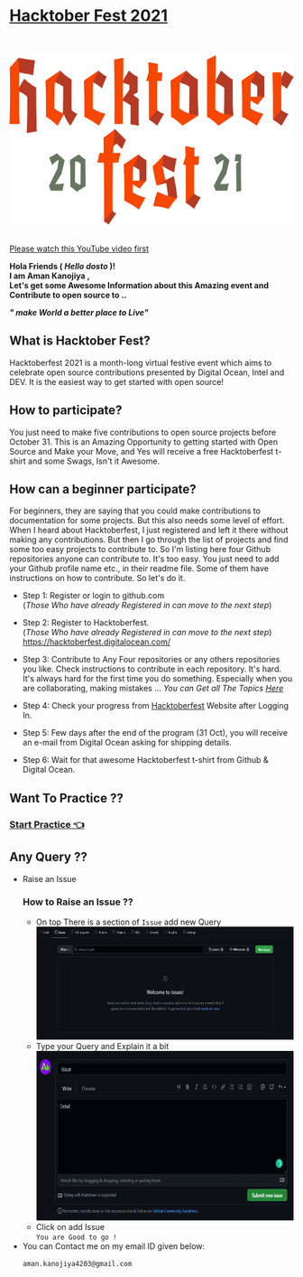 # [**Hacktober Fest 2021**](https://hacktoberfest.digitalocean.com/)

<br>
<br>
<img height="300px" width="auto" style="align-item:center; background-color:#F4F0E1;" src="./images/htp.svg">
<br>
<br>

[Please watch this YouTube video first](https://www.youtube.com/watch?v=JZeHxbLm_IQ)

**Hola Friends ( _Hello dosto_ )! <br>
I am **Aman Kanojiya** , <br>
Let's get some Awesome Information about this Amazing event and Contribute to open source to ..<br>**

**_" make World a better place to Live"_**

## What is Hacktober Fest?

Hacktoberfest 2021 is a month-long virtual festive event which aims to celebrate open source contributions presented by Digital Ocean, Intel and DEV. It is the easiest way to get started with open source!

## How to participate?

You just need to make five contributions to open source projects before October 31. This is an Amazing Opportunity to getting started with Open Source and Make your Move, and Yes will receive a free Hacktoberfest t-shirt and some Swags, Isn't it Awesome.

## How can a beginner participate?

For beginners, they are saying that you could make contributions to documentation for some projects. But this also needs some level of effort. When I heard about Hacktoberfest, I just registered and left it there without making any contributions. But then I go through the list of projects and find some too easy projects to contribute to. So I'm listing here four Github repositories anyone can contribute to. It's too easy. You just need to add your Github profile name etc., in their readme file. Some of them have instructions on how to contribute. So let's do it.

- Step 1: Register or login to github.com <br>
  (_Those Who have already Registered in can move to the next step_)
- Step 2: Register to Hacktoberfest.<br>
  (_Those Who have already Registered in can move to the next step_)
  https://hacktoberfest.digitalocean.com/
- Step 3: Contribute to Any Four repositories or any others repositories you like. Check instructions to contribute in each repository. It's hard. It's always hard for the first time you do something. Especially when you are collaborating, making mistakes …
    *_You can Get all The Topics [Here](https://github.com/topics/hacktoberfest)_*

- Step 4: Check your progress from [Hacktoberfest](https://hacktoberfest.digitalocean.com/) Website after Logging In.

- Step 5: Few days after the end of the program (31 Oct), you will receive an e-mail from Digital Ocean asking for shipping details. 

- Step 6: Wait for that awesome Hacktoberfest t-shirt from Github & Digital Ocean.

## Want To Practice ??

### [Start Practice 👈](http://example.com/)

## Any Query ??

- Raise an Issue
  ### How to Raise an Issue ??
  - On top There is a section of `Issue` add new Query<br>
    <img height="200px" width="500px" src="./images/newissue.png"></img><br>
  - Type your Query and Explain it a bit<br>
    <img height="300px" width="600px" src="./images/Fill.png"></img><br>
  - Click on add Issue<br>
    `You are Good to go !`
- You can Contact me on my email ID given below:
  ```bash
  aman.kanojiya4203@gmail.com
  ```
<!-- edit 1-->
